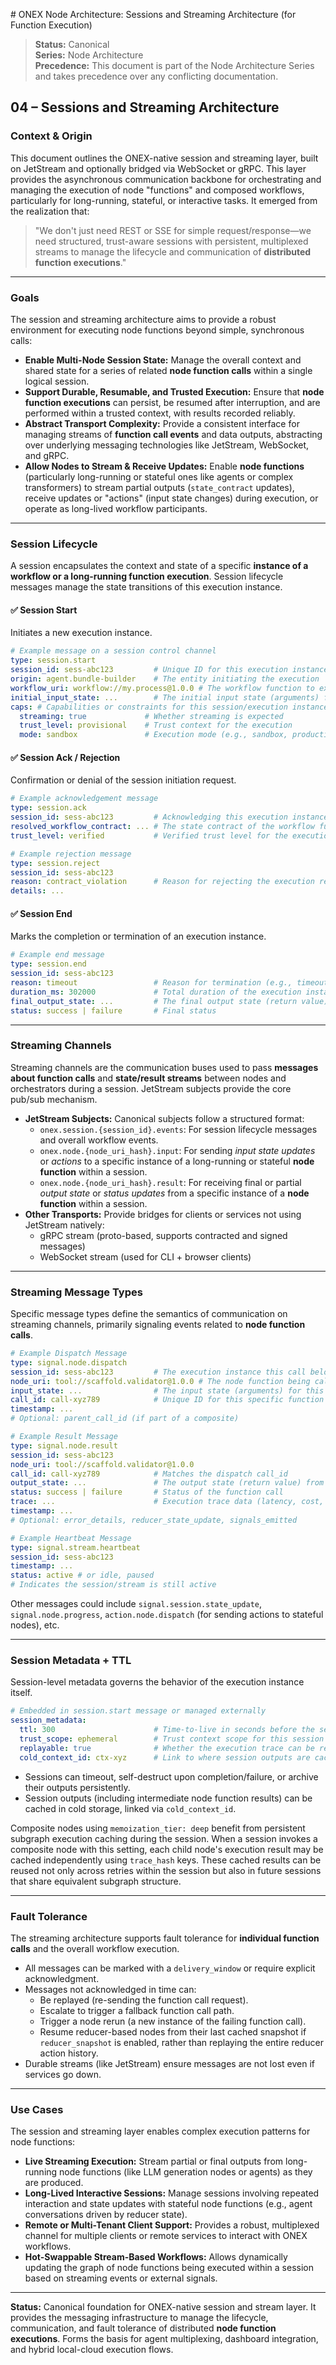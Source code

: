 <!-- === OmniNode:Metadata ===
<!-- metadata_version: 0.1.0 -->
<!-- protocol_version: 0.1.0 -->
<!-- owner: OmniNode Team -->
<!-- copyright: OmniNode Team -->
<!-- schema_version: 0.1.0 -->
<!-- name: sessions_and_streaming.md -->
<!-- version: 1.0.0 -->
<!-- uuid: 60ab4e3c-ac2b-410c-b4a9-5385984250e0 -->
<!-- author: OmniNode Team -->
<!-- created_at: 2025-05-21T12:41:40.160766 -->
<!-- last_modified_at: 2025-05-21T16:42:46.040546 -->
<!-- description: Stamped by ONEX -->
<!-- state_contract: state_contract://default -->
<!-- lifecycle: active -->
<!-- hash: 049d66605e48988ea7d2a6bb63f4020bec08fa088028baf83ecdb6027b45d2b4 -->
<!-- entrypoint: {'type': 'python', 'target': 'sessions_and_streaming.md'} -->
<!-- runtime_language_hint: python>=3.11 -->
<!-- namespace: onex.stamped.sessions_and_streaming -->
<!-- meta_type: tool -->
<!-- === /OmniNode:Metadata === -->

<!-- === OmniNode:Metadata ===
<!-- metadata_version: 0.1.0 -->
<!-- protocol_version: 0.1.0 -->
<!-- owner: OmniNode Team -->
<!-- copyright: OmniNode Team -->
<!-- schema_version: 0.1.0 -->
<!-- name: sessions_and_streaming.md -->
<!-- version: 1.0.0 -->
<!-- uuid: 0af60fa4-e5d4-4859-bc96-628f473efcaa -->
<!-- author: OmniNode Team -->
<!-- created_at: 2025-05-21T12:33:43.436232 -->
<!-- last_modified_at: 2025-05-21T16:39:56.447500 -->
<!-- description: Stamped by ONEX -->
<!-- state_contract: state_contract://default -->
<!-- lifecycle: active -->
<!-- hash: 7cda5e95116a2eae830d9ebf81a3a7f39040da6ff641ad508aba34c2e58ad3c0 -->
<!-- entrypoint: {'type': 'python', 'target': 'sessions_and_streaming.md'} -->
<!-- runtime_language_hint: python>=3.11 -->
<!-- namespace: onex.stamped.sessions_and_streaming -->
<!-- meta_type: tool -->
<!-- === /OmniNode:Metadata === -->

<!-- === OmniNode:Metadata ===
<!-- metadata_version: 0.1.0 -->
<!-- protocol_version: 0.1.0 -->
<!-- owner: OmniNode Team -->
<!-- copyright: OmniNode Team -->
<!-- schema_version: 0.1.0 -->
<!-- name: sessions_and_streaming.md -->
<!-- version: 1.0.0 -->
<!-- uuid: 8c2f2db5-e734-41d1-853d-1fe218e0d228 -->
<!-- author: OmniNode Team -->
<!-- created_at: 2025-05-21T09:28:42.663735 -->
<!-- last_modified_at: 2025-05-21T16:24:00.337732 -->
<!-- description: Stamped by ONEX -->
<!-- state_contract: state_contract://default -->
<!-- lifecycle: active -->
<!-- hash: c52df676fb2039acab77d78cad7f1cba8dd0be18f99937d40084ddccb95ac775 -->
<!-- entrypoint: {'type': 'python', 'target': 'sessions_and_streaming.md'} -->
<!-- runtime_language_hint: python>=3.11 -->
<!-- namespace: onex.stamped.sessions_and_streaming -->
<!-- meta_type: tool -->
<!-- === /OmniNode:Metadata === -->

<file name=0 path=/Volumes/PRO-G40/Code/omnibase/docs/nodes/sessions_and_streaming.md># ONEX Node Architecture: Sessions and Streaming Architecture (for Function Execution)

> **Status:** Canonical  
> **Series:** Node Architecture  
> **Precedence:** This document is part of the Node Architecture Series and takes precedence over any conflicting documentation. 

## 04 – Sessions and Streaming Architecture

### Context & Origin

This document outlines the ONEX-native session and streaming layer, built on JetStream and optionally bridged via WebSocket or gRPC. This layer provides the asynchronous communication backbone for orchestrating and managing the execution of node "functions" and composed workflows, particularly for long-running, stateful, or interactive tasks. It emerged from the realization that:

> "We don't just need REST or SSE for simple request/response—we need structured, trust-aware sessions with persistent, multiplexed streams to manage the lifecycle and communication of **distributed function executions**."

---

### Goals

The session and streaming architecture aims to provide a robust environment for executing node functions beyond simple, synchronous calls:

* **Enable Multi-Node Session State:** Manage the overall context and shared state for a series of related **node function calls** within a single logical session.
* **Support Durable, Resumable, and Trusted Execution:** Ensure that **node function executions** can persist, be resumed after interruption, and are performed within a trusted context, with results recorded reliably.
* **Abstract Transport Complexity:** Provide a consistent interface for managing streams of **function call events** and data outputs, abstracting over underlying messaging technologies like JetStream, WebSocket, and gRPC.
* **Allow Nodes to Stream & Receive Updates:** Enable **node functions** (particularly long-running or stateful ones like agents or complex transformers) to stream partial outputs (`state_contract` updates), receive updates or "actions" (input state changes) during execution, or operate as long-lived workflow participants.

---

### Session Lifecycle

A session encapsulates the context and state of a specific **instance of a workflow or a long-running function execution**. Session lifecycle messages manage the state transitions of this execution instance.

#### ✅ Session Start

Initiates a new execution instance.

```yaml
# Example message on a session control channel
type: session.start
session_id: sess-abc123         # Unique ID for this execution instance
origin: agent.bundle-builder    # The entity initiating the execution
workflow_uri: workflow://my.process@1.0.0 # The workflow function to execute
initial_input_state: ...        # The initial input state (arguments) for the workflow function
caps: # Capabilities or constraints for this session/execution instance
  streaming: true             # Whether streaming is expected
  trust_level: provisional    # Trust context for the execution
  mode: sandbox               # Execution mode (e.g., sandbox, production)
```

#### ✅ Session Ack / Rejection

Confirmation or denial of the session initiation request.

```yaml
# Example acknowledgement message
type: session.ack
session_id: sess-abc123         # Acknowledging this execution instance
resolved_workflow_contract: ... # The state contract of the workflow function
trust_level: verified           # Verified trust level for the execution
```

```yaml
# Example rejection message
type: session.reject
session_id: sess-abc123
reason: contract_violation      # Reason for rejecting the execution request
details: ...
```

#### ✅ Session End

Marks the completion or termination of an execution instance.

```yaml
# Example end message
type: session.end
session_id: sess-abc123
reason: timeout                 # Reason for termination (e.g., timeout, completed, failed)
duration_ms: 302000             # Total duration of the execution instance
final_output_state: ...         # The final output state (return value) of the workflow function
status: success | failure       # Final status
```

---

### Streaming Channels

Streaming channels are the communication buses used to pass **messages about function calls** and **state/result streams** between nodes and orchestrators during a session. JetStream subjects provide the core pub/sub mechanism.

* **JetStream Subjects:** Canonical subjects follow a structured format:
    * `onex.session.{session_id}.events`: For session lifecycle messages and overall workflow events.
    * `onex.node.{node_uri_hash}.input`: For sending *input state updates* or *actions* to a specific instance of a long-running or stateful **node function** within a session.
    * `onex.node.{node_uri_hash}.result`: For receiving final or partial *output state* or *status updates* from a specific instance of a **node function** within a session.
* **Other Transports:** Provide bridges for clients or services not using JetStream natively:
    * gRPC stream (proto-based, supports contracted and signed messages)
    * WebSocket stream (used for CLI + browser clients)

---

### Streaming Message Types

Specific message types define the semantics of communication on streaming channels, primarily signaling events related to **node function calls**.

```yaml
# Example Dispatch Message
type: signal.node.dispatch
session_id: sess-abc123         # The execution instance this call belongs to
node_uri: tool://scaffold.validator@1.0.0 # The node function being called
input_state: ...                # The input state (arguments) for this function call
call_id: call-xyz789            # Unique ID for this specific function call instance
timestamp: ...
# Optional: parent_call_id (if part of a composite)
```

```yaml
# Example Result Message
type: signal.node.result
session_id: sess-abc123
node_uri: tool://scaffold.validator@1.0.0
call_id: call-xyz789            # Matches the dispatch call_id
output_state: ...               # The output state (return value) from the function call
status: success | failure       # Status of the function call
trace: ...                      # Execution trace data (latency, cost, etc.)
timestamp: ...
# Optional: error_details, reducer_state_update, signals_emitted
```

```yaml
# Example Heartbeat Message
type: signal.stream.heartbeat
session_id: sess-abc123
timestamp: ...
status: active # or idle, paused
# Indicates the session/stream is still active
```
Other messages could include `signal.session.state_update`, `signal.node.progress`, `action.node.dispatch` (for sending actions to stateful nodes), etc.

---

### Session Metadata + TTL

Session-level metadata governs the behavior of the execution instance itself.

```yaml
# Embedded in session.start message or managed externally
session_metadata:
  ttl: 300                      # Time-to-live in seconds before the session times out
  trust_scope: ephemeral        # Trust context scope for this session (e.g., ephemeral, persistent)
  replayable: true              # Whether the execution trace can be replayed
  cold_context_id: ctx-xyz      # Link to where session outputs are cached persistently
```

* Sessions can timeout, self-destruct upon completion/failure, or archive their outputs persistently.
* Session outputs (including intermediate node function results) can be cached in cold storage, linked via `cold_context_id`.

Composite nodes using `memoization_tier: deep` benefit from persistent subgraph execution caching during the session. When a session invokes a composite node with this setting, each child node's execution result may be cached independently using `trace_hash` keys. These cached results can be reused not only across retries within the session but also in future sessions that share equivalent subgraph structure.

---

### Fault Tolerance

The streaming architecture supports fault tolerance for **individual function calls** and the overall workflow execution.

* All messages can be marked with a `delivery_window` or require explicit acknowledgment.
* Messages not acknowledged in time can:
    * Be replayed (re-sending the function call request).
    * Escalate to trigger a fallback function call path.
    * Trigger a node rerun (a new instance of the failing function call).
    * Resume reducer-based nodes from their last cached snapshot if `reducer_snapshot` is enabled, rather than replaying the entire reducer action history.
* Durable streams (like JetStream) ensure messages are not lost even if services go down.

---

### Use Cases

The session and streaming layer enables complex execution patterns for node functions:

* **Live Streaming Execution:** Stream partial or final outputs from long-running node functions (like LLM generation nodes or agents) as they are produced.
* **Long-Lived Interactive Sessions:** Manage sessions involving repeated interaction and state updates with stateful node functions (e.g., agent conversations driven by reducer state).
* **Remote or Multi-Tenant Client Support:** Provides a robust, multiplexed channel for multiple clients or remote services to interact with ONEX workflows.
* **Hot-Swappable Stream-Based Workflows:** Allows dynamically updating the graph of node functions being executed within a session based on streaming events or external signals.

---

**Status:** Canonical foundation for ONEX-native session and stream layer. It provides the messaging infrastructure to manage the lifecycle, communication, and fault tolerance of distributed **node function executions**. Forms the basis for agent multiplexing, dashboard integration, and hybrid local-cloud execution flows.
